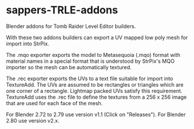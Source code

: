 sappers-TRLE-addons
===================

Blender addons for Tomb Raider Level Editor builders.

With these two addons builders can export a UV mapped low poly mesh for import into StrPix.

The .mqo exporter exports the model to Metasequoia (.mqo) format with material names in a special format that is understood by StrPix's MQO importer so the mesh can be automatically textured.

The .rec exporter exports the UVs to a text file suitable for import into TextureAdd.
The UVs are assumed to be rectangles or triangles which are one corner of a rectangle. Lightmap packed UVs satisfy this requirement.
TextureAdd uses the .rec file to define the textures from a 256 x 256 image that are used for each face of the mesh.

For Blender 2.72 to 2.79 use version v1.1 (Click on "Releases").
For Blender 2.80 use version v2.x. 
